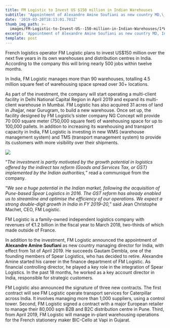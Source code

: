 ```yaml
---
title: FM Logistic to Invest US $150 million in Indian Warehouses
subtitle: "Appointment of Alexandre Amine Soufiani as new country MD,\_India"
date: '2019-03-20T18:13:01.701Z'
thumb_img_path: >-
  images/FM-Logistic-to-Invest-US--150-million-in-Indian-Warehouses/1*WkkEcTRjSYu00BGJEf0Gtw.jpeg
excerpt: 'Appointment of Alexandre Amine Soufiani as new country MD, India'
template: post
---
```

French logistics operator FM Logistic plans to invest US$150 million over the next five years in its own warehouses and distribution centres in India. According to the company this will bring nearly 500 jobs within twelve months.

In India, FM Logistic manages more than 90 warehouses, totalling 4.5 million square feet of warehousing space spread over 30+ locations.

As part of the investment, the company will start operating a multi-client facility in Delhi National Capital Region in April 2019 and expand its multi-client warehouse in Mumbai. FM Logistic has also acquired 31 acres of land in Jhajjar, near Gurugram, to build a new warehouse. Once set up, the facility designed by FM Logistic’s sister company NG Concept will provide 70 000 square meter (750,000 square feet) of warehousing space for up to 100,000 pallets. In addition to increasing its warehousing and transport capacity in India, FM Logistic is investing in new WMS (warehouse management system) and TMS (transport management system) to provide its customers with more visibility over their shipments.

![](/images/FM-Logistic-to-Invest-US--150-million-in-Indian-Warehouses/1*WkkEcTRjSYu00BGJEf0Gtw.jpeg)

“*The investment is partly motivated by the growth potential in logistics offered by the indirect tax reform (Goods and Services Tax, or GST) implemented by the Indian authorities,*” read a communiqué from the company.

“*We see a huge potential in the Indian market, following the acquisition of Pune-based Spear Logistics in 2016. The GST reform has already enabled us to streamline and optimise the efficiency of our operations. We expect a strong double-digit growth in India in FY 2019–20,*” said Jean Christophe Machet, CEO, FM Logistic.

FM Logistic is a family-owned independent logistics company with revenues of €1.2 billion in the fiscal year to March 2018, two-thirds of which made outside of France.

In addition to the investment, FM Logistic announced the appointment of **Alexandre Amine Soufiani** as new country managing director for India, with effect from 1st of April 2019. He succeeds Gautam Dembla, one of the founding members of Spear Logistics, who has decided to retire. Alexandre Amine started his career in the finance department of FM Logistic. As financial controlling director, he played a key role in the integration of Spear Logistics. In the past 18 months, he worked as a key account director in India, responsible for strategic customers.

FM Logistic also announced the signature of three new contracts. The first contract will see FM Logistic operate transport services for Caterpillar across India. It involves managing more than 1,000 suppliers, using a control tower. Second, FM Logistic signed a contract with a major European retailer to manage their 80,000 sqm B2B and B2C distribution centre in Pune. Third, from April 2019, FM Logistic will manage in-plant warehousing operations for the French stationery maker BIC-Cello at Vapi in Gujarat.
